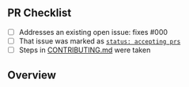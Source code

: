 <!-- 👋 Hi, thanks for sending a PR to bookmark-tags! 💖.
Please fill out all fields below and make sure each item is true and [x] checked.
Otherwise we may not be able to review your PR. -->

## PR Checklist

- [ ] Addresses an existing open issue: fixes #000
- [ ] That issue was marked as [`status: accepting prs`][1]
- [ ] Steps in [CONTRIBUTING.md][2] were taken

## Overview

<!-- Description of what is changed and how the code change does that. -->

[1]: https://github.com/timelessco/bookmark-tags/issues?q=is%3Aopen+is%3Aissue+label%3A%22status%3A+accepting+prs%22
[2]: https://github.com/timelessco/bookmark-tags/blob/main/.github/CONTRIBUTING.md

